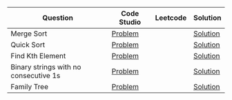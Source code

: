 | Question                              | Code Studio                                                                                              | Leetcode | Solution                                      |
| ------------------------------------- | -------------------------------------------------------------------------------------------------------- | -------- | --------------------------------------------- |
| Merge Sort                            | [Problem](https://www.codingninjas.com/codestudio/problems/merge-sort_920442)                            |          | [Solution](MergeSort.java)                    |
| Quick Sort                            | [Problem](https://www.codingninjas.com/codestudio/problems/quick-sort_983625)                            |          | [Solution](QuickSort.java)                    |
| Find Kth Element                      | [Problem](https://www.codingninjas.com/codestudio/problems/find-k-th-element_1214963)                    |          | [Solution](FindKthElement.java)               |
| Binary strings with no consecutive 1s | [Problem](https://www.codingninjas.com/codestudio/problems/binary-strings-with-no-consecutive-1s_893001) |          | [Solution](BinaryStringNoConsecutiveOne.java) |
| Family Tree                           | [Problem](https://www.codingninjas.com/codestudio/problems/family-structure_981243)                      |          | [Solution](FamilyTree.java) |

